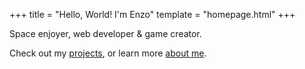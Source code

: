 +++
title = "Hello, World! I'm Enzo"
template = "homepage.html"
+++

Space enjoyer, web developer & game creator.

Check out my [projects](/projects), or learn more [about me](/about).
